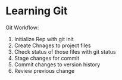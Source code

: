 # Learning Git

Git Workflow:
1. Initialize Rep with git init
2. Create Chnages to project files
3. Check status of those files with git status
4. Stage changes for commit
5. Commit changes to version history
6. Review previous change
